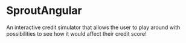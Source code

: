 # SproutAngular
An interactive credit simulator that allows the user to play around with possibilities to see how it would affect their credit score!
